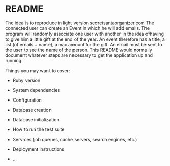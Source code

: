 # README
The idea is to reproduce in light version secretsantaorganizer.com
The connected user can create an Event in which he will add emails.
The program will randomly associate one user with another in the idea of ​​having to give him a little gift at the end of the year.
An event therefore has a title, a list (of emails + name), a max amount for the gift.
An email must be sent to the user to see the name of the person.
This README would normally document whatever steps are necessary to get the
application up and running.


Things you may want to cover:

* Ruby version

* System dependencies

* Configuration

* Database creation

* Database initialization

* How to run the test suite

* Services (job queues, cache servers, search engines, etc.)

* Deployment instructions

* ...
